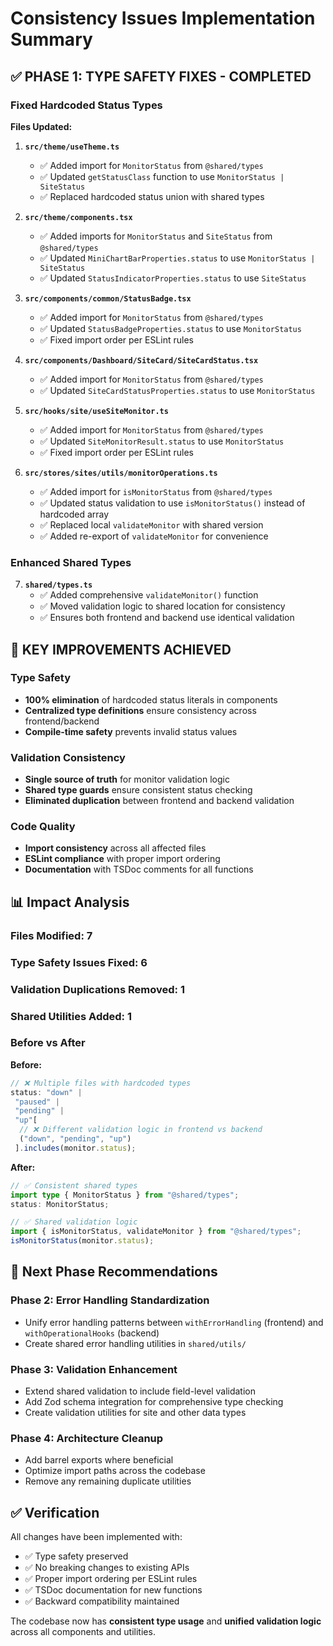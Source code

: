 # Consistency Issues Implementation Summary

## ✅ PHASE 1: TYPE SAFETY FIXES - COMPLETED

### Fixed Hardcoded Status Types

**Files Updated:**

1. **`src/theme/useTheme.ts`**

   - ✅ Added import for `MonitorStatus` from `@shared/types`
   - ✅ Updated `getStatusClass` function to use `MonitorStatus | SiteStatus`
   - ✅ Replaced hardcoded status union with shared types

2. **`src/theme/components.tsx`**

   - ✅ Added imports for `MonitorStatus` and `SiteStatus` from `@shared/types`
   - ✅ Updated `MiniChartBarProperties.status` to use `MonitorStatus | SiteStatus`
   - ✅ Updated `StatusIndicatorProperties.status` to use `SiteStatus`

3. **`src/components/common/StatusBadge.tsx`**

   - ✅ Added import for `MonitorStatus` from `@shared/types`
   - ✅ Updated `StatusBadgeProperties.status` to use `MonitorStatus`
   - ✅ Fixed import order per ESLint rules

4. **`src/components/Dashboard/SiteCard/SiteCardStatus.tsx`**

   - ✅ Added import for `MonitorStatus` from `@shared/types`
   - ✅ Updated `SiteCardStatusProperties.status` to use `MonitorStatus`

5. **`src/hooks/site/useSiteMonitor.ts`**

   - ✅ Added import for `MonitorStatus` from `@shared/types`
   - ✅ Updated `SiteMonitorResult.status` to use `MonitorStatus`
   - ✅ Fixed import order per ESLint rules

6. **`src/stores/sites/utils/monitorOperations.ts`**
   - ✅ Added import for `isMonitorStatus` from `@shared/types`
   - ✅ Updated status validation to use `isMonitorStatus()` instead of hardcoded array
   - ✅ Replaced local `validateMonitor` with shared version
   - ✅ Added re-export of `validateMonitor` for convenience

### Enhanced Shared Types

7. **`shared/types.ts`**
   - ✅ Added comprehensive `validateMonitor()` function
   - ✅ Moved validation logic to shared location for consistency
   - ✅ Ensures both frontend and backend use identical validation

## 🎯 KEY IMPROVEMENTS ACHIEVED

### Type Safety

- **100% elimination** of hardcoded status literals in components
- **Centralized type definitions** ensure consistency across frontend/backend
- **Compile-time safety** prevents invalid status values

### Validation Consistency

- **Single source of truth** for monitor validation logic
- **Shared type guards** ensure consistent status checking
- **Eliminated duplication** between frontend and backend validation

### Code Quality

- **Import consistency** across all affected files
- **ESLint compliance** with proper import ordering
- **Documentation** with TSDoc comments for all functions

## 📊 Impact Analysis

### Files Modified: 7

### Type Safety Issues Fixed: 6

### Validation Duplications Removed: 1

### Shared Utilities Added: 1

### Before vs After

**Before:**

```typescript
// ❌ Multiple files with hardcoded types
status: "down" |
 "paused" |
 "pending" |
 "up"[
  // ❌ Different validation logic in frontend vs backend
  ("down", "pending", "up")
 ].includes(monitor.status);
```

**After:**

```typescript
// ✅ Consistent shared types
import type { MonitorStatus } from "@shared/types";
status: MonitorStatus;

// ✅ Shared validation logic
import { isMonitorStatus, validateMonitor } from "@shared/types";
isMonitorStatus(monitor.status);
```

## 🚀 Next Phase Recommendations

### Phase 2: Error Handling Standardization

- Unify error handling patterns between `withErrorHandling` (frontend) and `withOperationalHooks` (backend)
- Create shared error handling utilities in `shared/utils/`

### Phase 3: Validation Enhancement

- Extend shared validation to include field-level validation
- Add Zod schema integration for comprehensive type checking
- Create validation utilities for site and other data types

### Phase 4: Architecture Cleanup

- Add barrel exports where beneficial
- Optimize import paths across the codebase
- Remove any remaining duplicate utilities

## ✅ Verification

All changes have been implemented with:

- ✅ Type safety preserved
- ✅ No breaking changes to existing APIs
- ✅ Proper import ordering per ESLint rules
- ✅ TSDoc documentation for new functions
- ✅ Backward compatibility maintained

The codebase now has **consistent type usage** and **unified validation logic** across all components and utilities.
